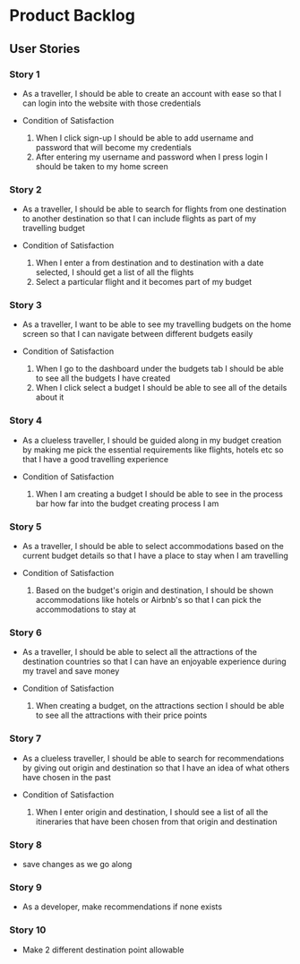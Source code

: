 # Product Backlog

## User Stories

### Story 1


- As a traveller, I should be able to create an account with ease so that I can login into the website with those credentials

- Condition of Satisfaction
    1. When I click sign-up I should be able to add username and password that will become my credentials
    2. After entering my username and password when I press login I should be taken to my home screen

### Story 2

- As a traveller, I should be able to search for flights from one destination to another destination so that I can include flights as part of my travelling budget

- Condition of Satisfaction
    1. When I enter a from destination and to destination with a date selected, I should get a list of all the flights
    2. Select a particular flight and it becomes part of my budget

### Story 3

- As a traveller, I want to be able to see my travelling budgets on the home screen so that I can navigate between different budgets easily

- Condition of Satisfaction
    1. When I go to the dashboard under the budgets tab I should be able to see all the budgets I have created
    2. When I click select a budget I should be able to see all of the details about it  

### Story 4

- As a clueless traveller, I should be guided along in my budget creation by making me pick the essential requirements like flights, hotels etc so that I have a good travelling experience

- Condition of Satisfaction
    1. When I am creating a budget I should be able to see in the process bar how far into the budget creating process I am

### Story 5

- As a traveller, I should be able to select accommodations based on the current budget details so that I have a place to stay when I am travelling

- Condition of Satisfaction
    1. Based on the budget's origin and destination, I should be shown accommodations like hotels or Airbnb's so that I can pick the accommodations to stay at

### Story 6
- As a traveller, I should be able to select all the attractions of the destination countries so that I can have an enjoyable experience during my travel and save money

- Condition of Satisfaction
    1. When creating a budget, on the attractions section I should be able to see all the attractions with their price points

### Story 7

- As a clueless traveller, I should be able to search for recommendations by giving out origin and destination so that I have an idea of what others have chosen in the past

- Condition of Satisfaction
    1. When I enter origin and destination, I should see a list of all the itineraries that have been chosen from that origin and destination

### Story 8

- save changes as we go along

### Story 9

- As a developer, make recommendations if none exists

### Story 10

- Make 2 different destination point allowable
